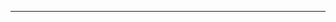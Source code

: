 <!--
CO_OP_TRANSLATOR_METADATA:
{
  "original_hash": "c747db3d4bb981e919b7f3e5a4504269",
  "translation_date": "2025-08-27T13:17:09+00:00",
  "source_file": "04-PracticalSamples/foundrylocal/README.md",
  "language_code": "ko"
}
-->


---

